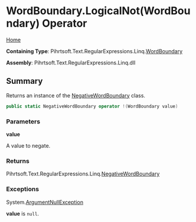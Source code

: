 # WordBoundary\.LogicalNot\(WordBoundary\) Operator

[Home](../../../../../../README.md)

**Containing Type**: Pihrtsoft\.Text\.RegularExpressions\.Linq\.[WordBoundary](../README.md)

**Assembly**: Pihrtsoft\.Text\.RegularExpressions\.Linq\.dll

## Summary

Returns an instance of the [NegativeWordBoundary](../../NegativeWordBoundary/README.md) class\.

```csharp
public static NegativeWordBoundary operator !(WordBoundary value)
```

### Parameters

**value**

A value to negate\.

### Returns

Pihrtsoft\.Text\.RegularExpressions\.Linq\.[NegativeWordBoundary](../../NegativeWordBoundary/README.md)

### Exceptions

System\.[ArgumentNullException](https://docs.microsoft.com/en-us/dotnet/api/system.argumentnullexception)

**value** is `null`\.

